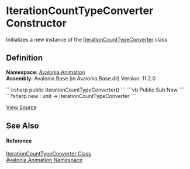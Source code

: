 # IterationCountTypeConverter Constructor


Initializes a new instance of the <a href="T_Avalonia_Animation_IterationCountTypeConverter">IterationCountTypeConverter</a> class



## Definition
**Namespace:** <a href="N_Avalonia_Animation">Avalonia.Animation</a>  
**Assembly:** Avalonia.Base (in Avalonia.Base.dll) Version: 11.2.0

<Tabs groupId="api-code-preview">
<TabItem value="csharp" label="C#">
```csharp
public IterationCountTypeConverter()
```
</TabItem>
<TabItem value="vb" label="VB">
```vb
Public Sub New
```
</TabItem>
<TabItem value="fsharp" label="F#">
```fsharp
new : unit -> IterationCountTypeConverter
```
</TabItem>
</Tabs>



<a href="https://github.com/AvaloniaUI/Avalonia/tree/master/src/Avalonia.Base/Animation/IterationCountTypeConverter.cs" title="View the source code">View Source</a>



## See Also


#### Reference
<a href="T_Avalonia_Animation_IterationCountTypeConverter">IterationCountTypeConverter Class</a>  
<a href="N_Avalonia_Animation">Avalonia.Animation Namespace</a>  
